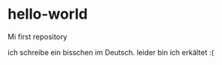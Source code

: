 # hello-world
Mi first repository

ich schreibe ein bisschen im Deutsch. leider bin ich erkältet :(
